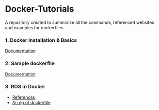 # Docker-Tutorials
A repository created to summarize all the commands, referenced websites and examples for dockerfiles

### 1. Docker Installation & Basics
[Documentation](https://github.com/tejalbarnwal/docker-tutorial/blob/main/basics.md)

### 2. Sample dockerfile
[Documentation](https://github.com/tejalbarnwal/docker-tutorial/blob/main/docker_egs/D2/Dockerfile)

### 3. ROS in Docker
- [References](https://github.com/tejalbarnwal/docker-tutorial/blob/main/ros_dev_docker.md)
- [An eg of dockerfile](https://github.com/tejalbarnwal/docker-tutorial/blob/main/docker_egs/D_ROS/Dockerfile)
